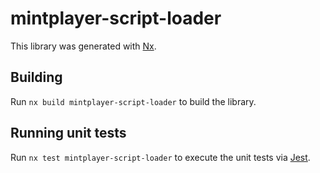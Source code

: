 # mintplayer-script-loader

This library was generated with [Nx](https://nx.dev).

## Building

Run `nx build mintplayer-script-loader` to build the library.

## Running unit tests

Run `nx test mintplayer-script-loader` to execute the unit tests via [Jest](https://jestjs.io).
